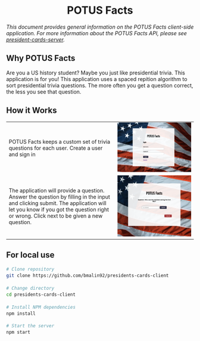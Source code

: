 
<h1 align="center">POTUS Facts</h1>
<p><em>This document provides general information on the POTUS Facts client-side application.  For more information about the POTUS Facts API, please see <a href="hhttps://github.com/jackseabolt/president-cards-server">president-cards-server</a>.</em></p>

Why POTUS Facts
-------------
Are you a US history student? Maybe you just like presidential trivia. This application is for you! This application uses a spaced repition algorithm to sort presidential trivia questions. The more often you get a question correct, the less you see that question.  

How it Works
------------
<table layout="fixed">
  <tr>
    <td width="55%">
      <p>POTUS Facts keeps a custom set of trivia questions for each user. Create a user and sign in</p>
    </td>
    <td width = "40%">
      <img src="/images/readme_image1.png" max-height="240px" width="auto">
    </td>
  </tr>
  <tr>
    <td width="55%">
      <p>The application will provide a question. Answer the question by filling in the input and clicking submit. The application will let you know if you got the question right or wrong. Click next to be given a new question.</p>
    </td>
    <td width = "40%">
      <img src="/images/readme_image2.png" max-height="240px" width="auto">
    </td>
  </tr>
</table>

For local use
--------

```bash
# Clone repository
git clone https://github.com/bmalin92/presidents-cards-client

# Change directory
cd presidents-cards-client

# Install NPM dependencies
npm install

# Start the server
npm start
```
